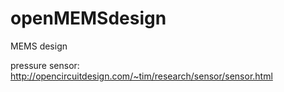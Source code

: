 # openMEMSdesign
MEMS design

pressure sensor:
http://opencircuitdesign.com/~tim/research/sensor/sensor.html
